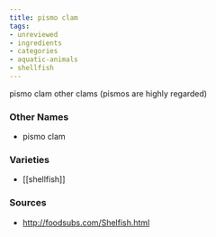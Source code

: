 ```yaml
---
title: pismo clam
tags:
- unreviewed
- ingredients
- categories
- aquatic-animals
- shellfish
---
```

pismo clam other clams (pismos are highly regarded)

### Other Names

* pismo clam

### Varieties

* [[shellfish]]

### Sources
* http://foodsubs.com/Shelfish.html
